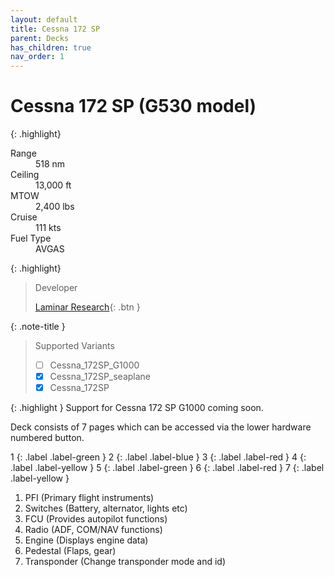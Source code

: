 ```yaml
---
layout: default
title: Cessna 172 SP
parent: Decks
has_children: true
nav_order: 1
---
```


# Cessna 172 SP (G530 model)

{: .highlight}
<dl>
  <dt>Range</dt>
  <dd>518 nm</dd>
  <dt>Ceiling</dt>
  <dd>13,000 ft</dd>
  <dt>MTOW</dt>
  <dd>2,400 lbs</dd>
  <dt>Cruise</dt>
  <dd>111 kts</dd>
  <dt>Fuel Type</dt>
  <dd>AVGAS</dd>
</dl>

{: .highlight}
> Developer
>
> [Laminar Research](https://www.x-plane.com){: .btn }


{: .note-title }
> Supported Variants
> 
> - [ ] Cessna_172SP_G1000
> - [x] Cessna_172SP_seaplane
> - [x] Cessna_172SP

{: .highlight }
Support for Cessna 172 SP G1000 coming soon.


Deck consists of 7 pages which can be accessed via the lower hardware numbered button.

1
{: .label .label-green }
2
{: .label .label-blue }
3
{: .label .label-red }
4
{: .label .label-yellow }
5
{: .label .label-green }
6
{: .label .label-red }
7
{: .label .label-yellow }


1. PFI (Primary flight instruments)
2. Switches (Battery, alternator, lights etc)
3. FCU (Provides autopilot functions)
4. Radio (ADF, COM/NAV functions)
5. Engine (Displays engine data)
6. Pedestal (Flaps, gear)
7. Transponder (Change transponder mode and id)